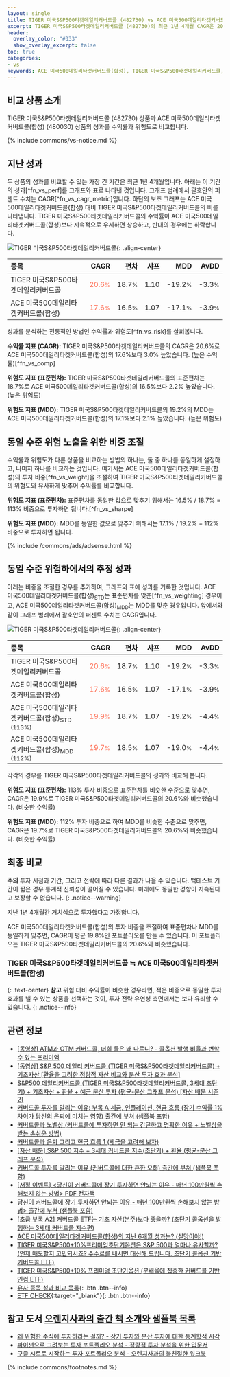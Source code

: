 ```yaml
---
layout: single
title: TIGER 미국S&P500타겟데일리커버드콜 (482730) vs ACE 미국500데일리타겟커버드콜(합성) (480030)
excerpt: TIGER 미국S&P500타겟데일리커버드콜 (482730)의 최근 1년 4개월 CAGR은 20.6%로 ACE 미국500데일리타겟커버드콜(합성) (480030)의 17.6%보다 3.0% 높았습니다.
header:
  overlay_color: "#333"
  show_overlay_excerpt: false
toc: true
categories:
- vs
keywords: ACE 미국500데일리타겟커버드콜(합성), TIGER 미국S&P500타겟데일리커버드콜, TIGER 미국S&P500타겟데일리커버드콜 ACE 미국500데일리타겟커버드콜(합성) 비교, 482730, 480030, 482730 482730 비교
---
```


## 비교 상품 소개


TIGER 미국S&P500타겟데일리커버드콜 (482730) 상품과 ACE 미국500데일리타겟커버드콜(합성) (480030) 상품의 성과를 수익률과 위험도로 비교합니다.





{% include commons/vs-notice.md %}

## 지난 성과

두 상품의 성과를 비교할 수 있는 가장 긴 기간은 최근 1년 4개월입니다. 아래는 이 기간의 성과[^fn_vs_perf]를 그래프와 표로 나타낸 것입니다.
그래프 범례에서 괄호안의 퍼센트 수치는 CAGR[^fn_vs_cagr_metric]입니다.
하단의 보조 그래프는 ACE 미국500데일리타겟커버드콜(합성) 대비 TIGER 미국S&P500타겟데일리커버드콜의 비를 나타냅니다.
TIGER 미국S&P500타겟데일리커버드콜의 수익률이 ACE 미국500데일리타겟커버드콜(합성)보다 지속적으로 우세하면 상승하고, 반대의 경우에는 하락합니다.

![TIGER 미국S&P500타겟데일리커버드콜](/vs/images/482730-vs-480030_dual.png){: .align-center}

| **종목** | **CAGR** | **편차** | **샤프** | **MDD** | **AvDD** |
| :------------ | ------: | -----------: | -------: | ------: | -------: |
| TIGER 미국S&P500타겟데일리커버드콜 | <span style="color: tomato">20.6<small>%</small></span> | 18.7<small>%</small> | 1.10 | -19.2<small>%</small> | -3.3<small>%</small> |
| ACE 미국500데일리타겟커버드콜(합성) | <span style="color: tomato">17.6<small>%</small></span> | 16.5<small>%</small> | 1.07 | -17.1<small>%</small> | -3.9<small>%</small> |

<!-- more -->


성과를 분석하는 전통적인 방법인 수익률과 위험도[^fn_vs_risk]를 살펴봅니다.

**수익률 지표 (CAGR):** TIGER 미국S&P500타겟데일리커버드콜의 CAGR은 20.6%로 ACE 미국500데일리타겟커버드콜(합성)의 17.6%보다 3.0% 높았습니다. (높은 수익률)[^fn_vs_comp]

**위험도 지표 (표준편차):** TIGER 미국S&P500타겟데일리커버드콜의 표준편차는 18.7%로 ACE 미국500데일리타겟커버드콜(합성)의 16.5%보다 2.2% 높았습니다. (높은 위험도)

**위험도 지표 (MDD):** TIGER 미국S&P500타겟데일리커버드콜의 19.2%의 MDD는 ACE 미국500데일리타겟커버드콜(합성)의 17.1%보다 2.1% 높았습니다. (높은 위험도)



## 동일 수준 위험 노출을 위한 비중 조절

수익률과 위험도가 다른 상품을 비교하는 방법의 하나는, 둘 중 하나를 동일하게 설정하고, 나머지 하나를 비교하는 것입니다.
여기서는 ACE 미국500데일리타겟커버드콜(합성)의 투자 비중[^fn_vs_weight]을 조절하여 TIGER 미국S&P500타겟데일리커버드콜의 위험도와 유사하게 맞추어 수익률를 비교합니다.

**위험도 지표 (표준편차):** 표준편차를 동일한 값으로 맞추기 위해서는 16.5% / 18.7% = 113% 비중으로 투자하면 됩니다.[^fn_vs_sharpe]

**위험도 지표 (MDD):** MDD를 동일한 값으로 맞추기 위해서는 17.1% / 19.2% = 112% 비중으로 투자하면 됩니다.


{% include /commons/ads/adsense.html %}



## 동일 수준 위험하에서의 추정 성과

아래는 비중을 조절한 경우를 추가하여, 그래프와 표에 성과를 기록한 것입니다.
ACE 미국500데일리타겟커버드콜(합성)<sub>STD</sub>는 표준편차를 맞춘[^fn_vs_weighting] 경우이고, ACE 미국500데일리타겟커버드콜(합성)<sub>MDD</sub>는 MDD를 맞춘 경우입니다.
앞에서와 같이 그래프 범례에서 괄호안의 퍼센트 수치는 CAGR입니다.


![TIGER 미국S&P500타겟데일리커버드콜](/vs/images/482730-vs-480030.png){: .align-center}



| **종목** | **CAGR** | **편차** | **샤프** | **MDD** | **AvDD** |
| :------------ | ------: | -----------: | -------: | ------: | -------: |
| TIGER 미국S&P500타겟데일리커버드콜 | <span style="color: tomato">20.6<small>%</small></span> | 18.7<small>%</small> | 1.10 | -19.2<small>%</small> | -3.3<small>%</small> |
| ACE 미국500데일리타겟커버드콜(합성) | <span style="color: tomato">17.6<small>%</small></span> | 16.5<small>%</small> | 1.07 | -17.1<small>%</small> | -3.9<small>%</small> |
| ACE 미국500데일리타겟커버드콜(합성)<sub>STD</sub> <small>(113%)</small> | <span style="color: tomato">19.9<small>%</small></span> | 18.7<small>%</small> | 1.07 | -19.2<small>%</small> | -4.4<small>%</small> |
| ACE 미국500데일리타겟커버드콜(합성)<sub>MDD</sub> <small>(112%)</small> | <span style="color: tomato">19.7<small>%</small></span> | 18.5<small>%</small> | 1.07 | -19.0<small>%</small> | -4.4<small>%</small> |



각각의 경우를 TIGER 미국S&P500타겟데일리커버드콜의 성과와 비교해 봅니다.

**위험도 지표 (표준편차):** 113% 투자 비중으로 표준편차를 비슷한 수준으로 맞추면, CAGR은 19.9%로 TIGER 미국S&P500타겟데일리커버드콜의 20.6%와 비슷했습니다. (비슷한 수익률)

**위험도 지표 (MDD):** 112% 투자 비중으로 하여 MDD를 비슷한 수준으로 맞추면, CAGR은 19.7%로 TIGER 미국S&P500타겟데일리커버드콜의 20.6%와 비슷했습니다. (비슷한 수익률)




## 최종 비교

**주의** 투자 시점과 기간, 그리고 전략에 따라 다른 결과가 나올 수 있습니다. 백테스트 기간이 짧은 경우 통계적 신뢰성이 떨어질 수 있습니다. 미래에도 동일한 경향이 지속된다고 보장할 수 없습니다.
{: .notice--warning}

지난 1년 4개월간 거치식으로 투자했다고 가정합니다.

ACE 미국500데일리타겟커버드콜(합성)의 투자 비중을 조절하여 표준편차나 MDD를 동일하게 맞추면, CAGR이 평균 19.8%인 포트폴리오를 만들 수 있습니다.
이 포트폴리오는 TIGER 미국S&P500타겟데일리커버드콜의 20.6%와 비슷했습니다.

### TIGER 미국S&P500타겟데일리커버드콜 ≒ ACE 미국500데일리타겟커버드콜(합성)
{: .text-center}
**참고** 위험 대비 수익률이 비슷한 경우라면, 적은 비중으로 동일한 투자 효과를 낼 수 있는 상품을 선택하는 것이, 투자 전략 유연성 측면에서는 보다 유리할 수 있습니다.
{: .notice--info}


## 관련 정보

- [[동영상] ATM과 OTM 커버드콜, 너희 둘은 왜 다르니? - 콜옵션 발행 비율과 변할 수 있는 프리미엄](https://youtu.be/aKLe9ni6Nzo)
- [[동영상] S&P 500 데일리 커버드콜 (TIGER 미국S&P500타겟데일리커버드콜) + 기초자산 [환율을 고려한 정량적 자산 비교와 분산 투자 효과 분석]](https://youtu.be/hX_TawEflp4)
- [S&P500 데일리커버드콜 (TIGER 미국S&P500타겟데일리커버드콜, 3세대 초단기) + 기초자산 + 환율 + 예금 분산 투자 (평균-분산 그래프 분석) [자산 배분 시즌 2]](https://m.blog.naver.com/onuri2005/223928913453)
- [커버드콜 투자를 말리는 이유: 부록 A 세금, 인플레이션, 현금 흐름 (장기 수익률 1% 차이가 당신의 은퇴에 미치는 영향) 출간에 부쳐 (샘플북 포함)](https://kongdori.tistory.com/484)
- [커버드콜과 노벨상 (커버드콜에 투자하면 안 되는 간단하고 명확한 이유 + 노벨상을 받는 손쉬운 방법)](https://kongdori.tistory.com/483)
- [커버드콜과 은퇴 그리고 현금 흐름 1 (세금을 고려해 보자)](https://kongdori.tistory.com/478)
- [[자산 배분] S&P 500 지수 + 3세대 커버드콜 지수(초단기) + 환율 (평균-분산 그래프 분석)](https://kongdori.tistory.com/475)
- [커버드콜 투자를 말리는 이유 (커버드콜에 대한 흔한 오해) 출간에 부쳐 (샘플북 포함)](https://kongdori.tistory.com/473)
- [[서평 이벤트] <당신이 커버드콜에 장기 투자하면 안되는 이유 - 매년 100만원씩 손해보지 않는 방법> PDF 전자책](https://m.blog.naver.com/onuri2005/223783587701)
- [당신이 커버드콜에 장기 투자하면 안되는 이유 - 매년 100만원씩 손해보지 않는 방법> 출간에 부쳐 (샘플북 포함)](https://kongdori.tistory.com/403)
- [[초급 부록 A2] 커버드콜 ETF는 기초 자산(본주)보다 좋을까? (초단기 콜옵션을 발행하는 3세대 커버드콜 지수편)](https://kongdori.tistory.com/389)
- [ACE 미국500데일리타겟커버드콜(합성)의 지난 6개월 성과는? (실망이야!)](https://kongdori.tistory.com/355)
- [TIGER 미국S&P500+10%프리미엄초단기옵션은 S&P 500과 얼마나 유사할까? (언제 매도할지 고민되시죠? 수수료를 내시면 대신해 드립니다. 초단기 콜옵션 기반 커버드콜 ETF)](https://kongdori.tistory.com/293)
- [TIGER 미국S&P500+10% 프리미엄 초단기옵션 (분배율에 집중한 커버드콜 기반 인컴 ETF)](https://kongdori.tistory.com/245)
- [유사 종목 성과 비교 목록](/vs/){: .btn .btn--info}
- [ETF CHECK](https://www.etfcheck.co.kr/mobile/etpitem/480030/compare?compCode%5B%5D=482730){:target="_blank"}{: .btn .btn--info}


## 참고 도서 [오렌지사과의 출간 책 소개와 샘플북 목록](https://kongdori.tistory.com/691)

- [왜 위험한 주식에 투자하라는 걸까? - 장기 투자와 분산 투자에 대한 통계학적 시각](https://kongdori.tistory.com/421)
- [파이썬으로 그려보는 투자 포트폴리오 분석  - 정량적 투자 분석을 위한 입문서](https://kongdori.tistory.com/643)
- [구글 시트로 시작하는 투자 포트폴리오 분석 - 오렌지사과의 불친절한 워크북](https://kongdori.tistory.com/449)

{% include commons/footnotes.md %}
